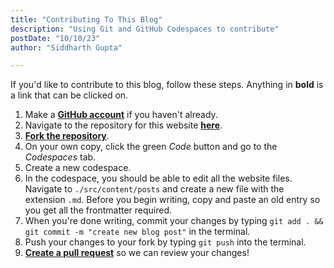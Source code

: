 ```yaml
---
title: "Contributing To This Blog"
description: "Using Git and GitHub Codespaces to contribute"
postDate: "10/10/23"
author: "Siddharth Gupta"

---
```

If you'd like to contribute to this blog, follow these steps. Anything in **bold** is a link that can be clicked on.

1. Make a **[GitHub account](https://docs.github.com/en/get-started/signing-up-for-github/signing-up-for-a-new-github-account)** if you haven't already.
2. Navigate to the repository for this website **[here](https://github.com/Feel-ix-343/BarringtonComputerClubWebsite)**.
3. **[Fork the repository](https://docs.github.com/en/get-started/quickstart/fork-a-repo)**.
4. On your own copy, click the green *Code* button and go to the *Codespaces* tab.
5. Create a new codespace.
6. In the codespace, you should be able to edit all the website files. Navigate to `./src/content/posts` and create a new file with the extension `.md`. Before you begin writing, copy and paste an old entry so you get all the frontmatter required.
7. When you're done writing, commit your changes by typing `git add . && git commit -m "create new blog post"` in the terminal.
8. Push your changes to your fork by typing `git push` into the terminal.
9. **[Create a pull request](https://docs.github.com/en/pull-requests/collaborating-with-pull-requests/proposing-changes-to-your-work-with-pull-requests/creating-a-pull-request)** so we can review your changes!

